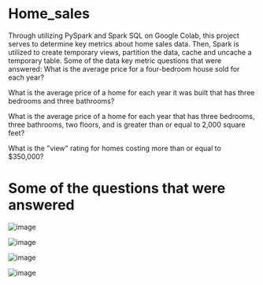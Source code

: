 # Home_sales
Through utilizing PySpark and Spark SQL on Google Colab, this project serves to determine key metrics about home sales data. Then, Spark is utilized to create temporary views, partition the data, cache and uncache a temporary table. Some of the data key metric questions that were answered:
What is the average price for a four-bedroom house sold for each year?

What is the average price of a home for each year it was built that has three bedrooms and three bathrooms?

What is the average price of a home for each year that has three bedrooms, three bathrooms, two floors, and is greater than or equal to 2,000 square feet?

What is the "view" rating for homes costing more than or equal to $350,000?

# Some of the questions that were answered

![image](https://github.com/aspenliz/Home_sales/assets/121269733/bb8ec0df-c7c0-43f1-a0f0-994664725105)

![image](https://github.com/aspenliz/Home_sales/assets/121269733/61372def-ad7c-4baf-96e1-95bdc31d7a3a)

![image](https://github.com/aspenliz/Home_sales/assets/121269733/45d5278f-6d9c-435e-98de-3f980013814c)

![image](https://github.com/aspenliz/Home_sales/assets/121269733/a26caa99-f6e0-4f66-969c-70da5716880d)





